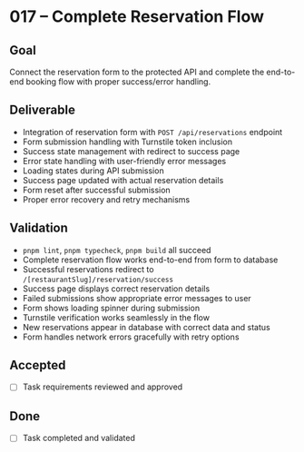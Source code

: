 # 017 – Complete Reservation Flow

## Goal

Connect the reservation form to the protected API and complete the end-to-end booking flow with proper success/error handling.

## Deliverable

- Integration of reservation form with `POST /api/reservations` endpoint
- Form submission handling with Turnstile token inclusion
- Success state management with redirect to success page
- Error state handling with user-friendly error messages
- Loading states during API submission
- Success page updated with actual reservation details
- Form reset after successful submission
- Proper error recovery and retry mechanisms

## Validation

- `pnpm lint`, `pnpm typecheck`, `pnpm build` all succeed
- Complete reservation flow works end-to-end from form to database
- Successful reservations redirect to `/[restaurantSlug]/reservation/success`
- Success page displays correct reservation details
- Failed submissions show appropriate error messages to user
- Form shows loading spinner during submission
- Turnstile verification works seamlessly in the flow
- New reservations appear in database with correct data and status
- Form handles network errors gracefully with retry options

## Accepted

- [ ] Task requirements reviewed and approved

## Done

- [ ] Task completed and validated
